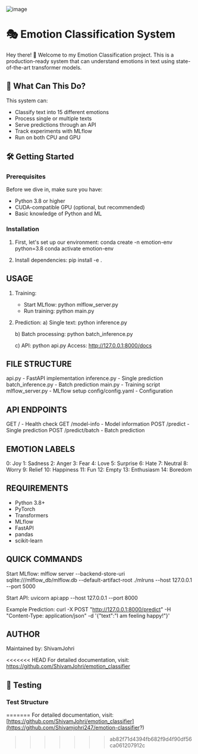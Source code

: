 ![image](https://github.com/user-attachments/assets/db89297e-b410-41b9-80bd-71017a81099c)


# 🎭 Emotion Classification System

Hey there! 👋 Welcome to my Emotion Classification project. This is a production-ready system that can understand emotions in text using state-of-the-art transformer models.

## 🚀 What Can This Do?

This system can:
- Classify text into 15 different emotions
- Process single or multiple texts
- Serve predictions through an API
- Track experiments with MLflow
- Run on both CPU and GPU

## 🛠️ Getting Started

### Prerequisites
Before we dive in, make sure you have:
- Python 3.8 or higher
- CUDA-compatible GPU (optional, but recommended)
- Basic knowledge of Python and ML

### Installation

1. First, let's set up our environment:
   conda create -n emotion-env python=3.8
   conda activate emotion-env

2. Install dependencies:
   pip install -e .

USAGE
-----
1. Training:
   - Start MLflow: python mlflow_server.py
   - Run training: python main.py

2. Prediction:
   a) Single text:
      python inference.py
      
   b) Batch processing:
      python batch_inference.py
      
   c) API:
      python api.py
      Access: http://127.0.0.1:8000/docs

FILE STRUCTURE
-------------
api.py              - FastAPI implementation
inference.py        - Single prediction
batch_inference.py  - Batch prediction
main.py            - Training script
mlflow_server.py    - MLflow setup
config/config.yaml  - Configuration

API ENDPOINTS
------------
GET  /              - Health check
GET  /model-info    - Model information
POST /predict       - Single prediction
POST /predict/batch - Batch prediction

EMOTION LABELS
-------------
0: Joy
1: Sadness
2: Anger
3: Fear
4: Love
5: Surprise
6: Hate
7: Neutral
8: Worry
9: Relief
10: Happiness
11: Fun
12: Empty
13: Enthusiasm
14: Boredom

REQUIREMENTS
-----------
- Python 3.8+
- PyTorch
- Transformers
- MLflow
- FastAPI
- pandas
- scikit-learn

QUICK COMMANDS
-------------
Start MLflow:
mlflow server --backend-store-uri sqlite:///mlflow_db/mlflow.db --default-artifact-root ./mlruns --host 127.0.0.1 --port 5000

Start API:
uvicorn api:app --host 127.0.0.1 --port 8000

Example Prediction:
curl -X POST "http://127.0.0.1:8000/predict" -H "Content-Type: application/json" -d '{"text":"I am feeling happy!"}'

AUTHOR
------
Maintained by: ShivamJohri

<<<<<<< HEAD
For detailed documentation, visit: https://github.com/ShivamJohri/emotion_classifier

## 🧪 Testing

### Test Structure
=======
For detailed documentation, visit: [https://github.com/ShivamJohri/emotion_classifier](https://github.com/Shivamjohri247/emotion-classifier?)
>>>>>>> ab82f71d4394fb682f9d4f90df56ca061207912c
